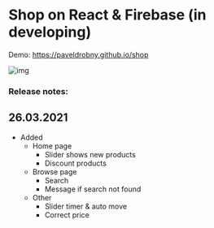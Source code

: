 # Shop on React & Firebase (in developing)

Demo: https://paveldrobny.github.io/shop

![img](https://firebasestorage.googleapis.com/v0/b/personal-24c21.appspot.com/o/Projects%2Fcards_Shop.jpg?alt=media&token=6043eada-3003-4a83-8330-83f14f6ad247)

### Release notes:
## 26.03.2021
* Added
  * Home page
    * Slider shows new products
    * Discount products 
  * Browse page
    * Search
    * Message if search not found
  * Other 
    * Slider timer & auto move
    * Correct price
